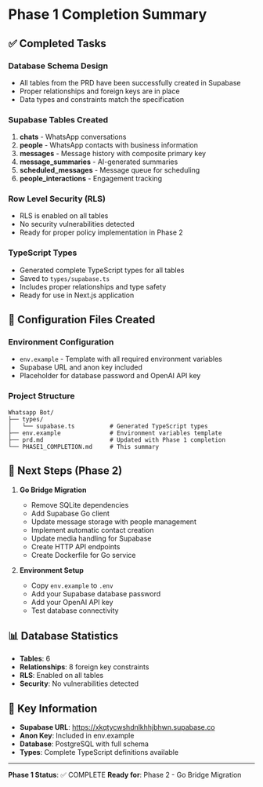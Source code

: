 # Phase 1 Completion Summary

## ✅ Completed Tasks

### Database Schema Design
- All tables from the PRD have been successfully created in Supabase
- Proper relationships and foreign keys are in place
- Data types and constraints match the specification

### Supabase Tables Created
1. **chats** - WhatsApp conversations
2. **people** - WhatsApp contacts with business information
3. **messages** - Message history with composite primary key
4. **message_summaries** - AI-generated summaries
5. **scheduled_messages** - Message queue for scheduling
6. **people_interactions** - Engagement tracking

### Row Level Security (RLS)
- RLS is enabled on all tables
- No security vulnerabilities detected
- Ready for proper policy implementation in Phase 2

### TypeScript Types
- Generated complete TypeScript types for all tables
- Saved to `types/supabase.ts`
- Includes proper relationships and type safety
- Ready for use in Next.js application

## 🔧 Configuration Files Created

### Environment Configuration
- `env.example` - Template with all required environment variables
- Supabase URL and anon key included
- Placeholder for database password and OpenAI API key

### Project Structure
```
Whatsapp Bot/
├── types/
│   └── supabase.ts          # Generated TypeScript types
├── env.example              # Environment variables template
├── prd.md                   # Updated with Phase 1 completion
└── PHASE1_COMPLETION.md     # This summary
```

## 🚀 Next Steps (Phase 2)

1. **Go Bridge Migration**
   - Remove SQLite dependencies
   - Add Supabase Go client
   - Update message storage with people management
   - Implement automatic contact creation
   - Update media handling for Supabase
   - Create HTTP API endpoints
   - Create Dockerfile for Go service

2. **Environment Setup**
   - Copy `env.example` to `.env`
   - Add your Supabase database password
   - Add your OpenAI API key
   - Test database connectivity

## 📊 Database Statistics

- **Tables**: 6
- **Relationships**: 8 foreign key constraints
- **RLS**: Enabled on all tables
- **Security**: No vulnerabilities detected

## 🔑 Key Information

- **Supabase URL**: https://xkqtycwshdnlkhhjbhwn.supabase.co
- **Anon Key**: Included in env.example
- **Database**: PostgreSQL with full schema
- **Types**: Complete TypeScript definitions available

---

**Phase 1 Status**: ✅ COMPLETE
**Ready for**: Phase 2 - Go Bridge Migration 